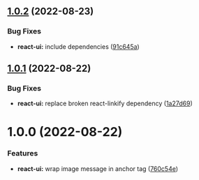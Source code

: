 ## [1.0.2](https://github.com/ChatKitty/chatkitty-js/compare/react-ui-v1.0.1...react-ui-v1.0.2) (2022-08-23)


### Bug Fixes

* **react-ui:** include dependencies ([91c645a](https://github.com/ChatKitty/chatkitty-js/commit/91c645a8ec9e5ef02629738e4240156db248040f))

## [1.0.1](https://github.com/ChatKitty/chatkitty-js/compare/react-ui-v1.0.0...react-ui-v1.0.1) (2022-08-22)


### Bug Fixes

* **react-ui:** replace broken react-linkify dependency ([1a27d69](https://github.com/ChatKitty/chatkitty-js/commit/1a27d69fa73642bc0c1cfe2088a32f9816babc95))

# 1.0.0 (2022-08-22)


### Features

* **react-ui:** wrap image message in anchor tag ([760c54e](https://github.com/ChatKitty/chatkitty-js/commit/760c54ebf2de6cd9c13d53732fa8004bdc5ebec7))
